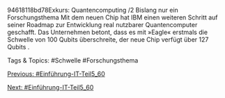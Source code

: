 94618118bd78Exkurs: Quantencomputing /2
Bislang nur ein Forschungsthema
Mit dem neuen Chip hat IBM einen weiteren Schritt auf seiner Roadmap zur Entwicklung real nutzbarer 
Quantencomputer geschafft. Das Unternehmen betont, dass es mit »Eagle« erstmals die Schwelle von 100 Qubits
überschreite, der neue Chip verfügt über 127 Qubits .

   Tags & Topics:
   #Schwelle
   #Forschungsthema

[Previous: #Einführung-IT-Teil5_60](Einführung-IT-Teil5_60.md)

[Next: #Einführung-IT-Teil5_60](Einführung-IT-Teil5_60.md)